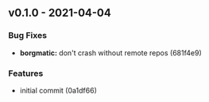 
<a name="v0.1.0"></a>
## v0.1.0 - 2021-04-04
### Bug Fixes
- **borgmatic:** don't crash without remote repos (681f4e9)

### Features
- initial commit (0a1df66)



